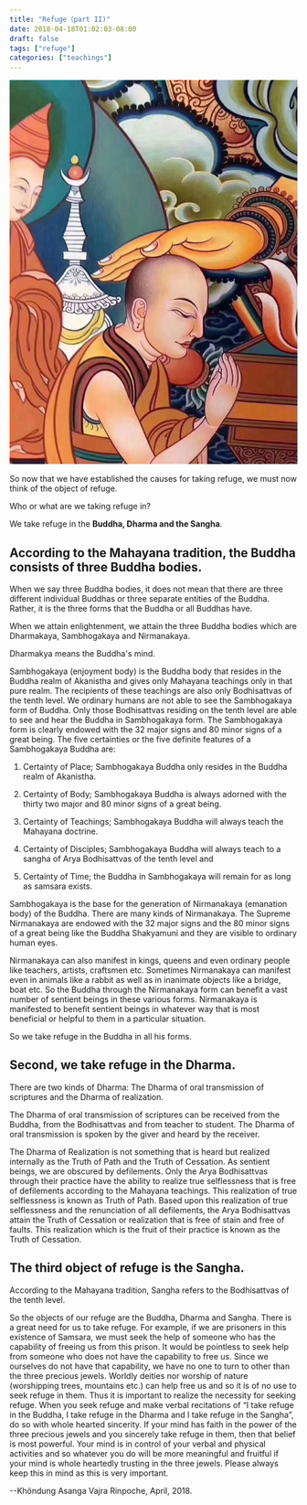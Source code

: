 ```yaml
---
title: "Refuge（part II)"
date: 2018-04-18T01:02:03-08:00
draft: false
tags: ["refuge"]
categories: ["teachings"]
---
```



![img](https://raw.githubusercontent.com/thogmedorje/up/master/uPic/640-20200510113715947.jpeg)


So now that we have established the causes for taking refuge, we must now think of the object of refuge. 

  Who or what are we taking refuge in?  

  We take refuge in the **Buddha, Dharma and the Sangha**.

## According to the Mahayana tradition, the Buddha consists of three Buddha bodies.

When we say three Buddha bodies, it does not mean that there are three different individual Buddhas or three separate entities of the Buddha.  Rather, it is the three forms that the Buddha or all Buddhas have. 

When we attain enlightenment, we attain the three Buddha bodies which are Dharmakaya, Sambhogakaya and Nirmanakaya.

Dharmakya means the Buddha's mind.

Sambhogakaya (enjoyment body) is the Buddha body that resides in the Buddha realm of Akanistha and gives only Mahayana teachings only in that pure realm.  The recipients of these teachings are also only Bodhisattvas of the tenth level.  We ordinary humans are not able to see the Sambhogakaya form of Buddha.  Only those Bodhisattvas residing on the tenth level are able to see and hear the Buddha in Sambhogakaya form. The Sambhogakaya form is clearly endowed with the 32 major signs and 80 minor signs of a great being.   The five certainties or the five definite features of a Sambhogakaya Buddha are:  


1. Certainty of Place; Sambhogakaya Buddha only resides in the Buddha realm of Akanistha.  

1. Certainty of Body; Sambhogakaya Buddha is always adorned with the thirty two major and 80 minor signs of a great being. 

1. Certainty of Teachings; Sambhogakaya Buddha will always teach the Mahayana doctrine. 

1. Certainty of Disciples; Sambhogakaya Buddha will always teach to a sangha of Arya Bodhisattvas of the tenth level and 

1. Certainty of Time; the Buddha in Sambhogakaya will remain for as long as samsara exists.  

Sambhogakaya is the base for the generation of Nirmanakaya (emanation body) of the Buddha.  There are many kinds of Nirmanakaya.  The Supreme Nirmanakaya are endowed with the 32 major signs and the 80 minor signs of a great being like the Buddha Shakyamuni and they are visible to ordinary human eyes.

Nirmanakaya can also manifest in kings, queens and even ordinary people like teachers, artists, craftsmen etc.  Sometimes Nirmanakaya can manifest even in animals like a rabbit as well as in inanimate objects like a bridge, boat etc.  So the Buddha through the Nirmanakaya form can benefit a vast number of sentient beings in these various forms.  Nirmanakaya is manifested to benefit sentient beings in whatever way that is most beneficial or helpful to them in a particular situation. 

So we take refuge in the Buddha in all his forms.

## Second, we take refuge in the Dharma. 

There are two kinds of Dharma:  The Dharma of oral transmission of scriptures and the Dharma of realization. 

The Dharma of oral transmission of scriptures can be received from the Buddha, from the Bodhisattvas and from teacher to student.  The Dharma of oral transmission is spoken by the giver and heard by the receiver.

The Dharma of Realization is not something that is heard but realized internally as the Truth of Path and the Truth of Cessation.  As sentient beings, we are obscured by defilements.  Only the Arya Bodhisattvas through their practice have the ability to realize true selflessness that is free of defilements according to the Mahayana teachings.  This realization of true selflessness is known as Truth of Path.  Based upon this realization of true selflessness and the renunciation of all defilements, the Arya Bodhisattvas attain the Truth of Cessation or realization that is free of stain and free of faults.  This realization which is the fruit of their practice is known as the Truth of Cessation. 



## The third object of refuge is the Sangha.

According to the Mahayana tradition, Sangha refers to the Bodhisattvas of the tenth level. 

So the objects of our refuge are the Buddha, Dharma and Sangha.   There is a great need for us to take refuge.  For example, if we are prisoners in this existence of Samsara, we must seek the help of someone who has the capability of freeing us from this prison.  It would be pointless to seek help from someone who does not have the capability to free us.  Since we ourselves do not have that capability, we have no one to turn to other than the three precious jewels.  Worldly deities nor worship of nature (worshipping trees, mountains etc.) can help free us and so it is of no use to seek refuge in them.  Thus it is important to realize the necessity for seeking refuge.  When you seek refuge and make verbal recitations of “I take refuge in the Buddha, I take refuge in the Dharma and I take refuge in the Sangha”, do so with whole hearted sincerity.  If your mind has faith in the power of the three precious jewels and you sincerely take refuge in them, then that belief is most powerful. Your mind is in control of your verbal and physical activities and so whatever you do will be more meaningful and fruitful if your mind is whole heartedly trusting in the three jewels.  Please always keep this in mind as this is very important.

--Khöndung Asanga Vajra Rinpoche, April, 2018.

